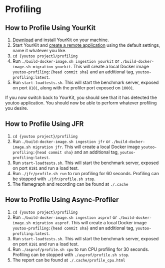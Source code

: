 # Profiling

## How to Profile Using YourKit

1. [Download](https://www.yourkit.com/java/profiler/download/) and install YourKit on your machine.
2. Start YourKit and [create a remote application](https://www.yourkit.com/docs/java-profiler/2022.9/help/direct_connect.jsp) using the default settings, name it whatever you like.
3. `cd {youtoo project}/profiling`
4. Run `./build-docker-image.sh ingestion yourkit` or `./build-docker-image.sh migration yourkit`.  This will create a local Docker image `youtoo-profiling:{head commit sha}` and an additional tag, `youtoo-profiling:latest`.
5. Run `start-loadtests.sh`.  This will start the benchmark server, exposed on port `8181`, along with the profiler port exposed on `10001`.

If you now switch back to YourKit, you should see that it has detected the youtoo application.  You should now be able to perform whatever profiling you desire.


## How to Profile Using JFR

1. `cd {youtoo project}/profiling`
2. Run `./build-docker-image.sh ingestion jfr` or `./build-docker-image.sh migration jfr`.  This will create a local Docker image `youtoo-profiling:{head commit sha}` and an additional tag, `youtoo-profiling:latest`.
3. Run `start-loadtests.sh`.  This will start the benchmark server, exposed on port `8181` and run a load test.
4. Run `./jfr/profile.sh run` to run profiling for 60 seconds. Profiling can be stopped with `./jfr/profile.sh stop`.
6. The flamegraph and recording can be found at `./.cache`

## How to Profile Using Async-Profiler

1. `cd {youtoo project}/profiling`
2. Run `./build-docker-image.sh ingestion asprof` or `./build-docker-image.sh migration asprof`.  This will create a local Docker image `youtoo-profiling:{head commit sha}` and an additional tag, `youtoo-profiling:latest`.
3. Run `start-loadtests.sh`.  This will start the benchmark server, exposed on port `8181` and run a load test.
4. Run `./asprof/profile.sh cpu` to run CPU profiling for 30 seconds. Profiling can be stopped with `./asprof/profile.sh stop`.
6. The report can be found at `./.cache/profile_cpu.html`

